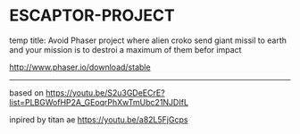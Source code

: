 # ESCAPTOR-PROJECT
temp title: Avoid
Phaser project
where alien croko send  giant missil to earth and your mission is to destroi a maximum of them befor impact


http://www.phaser.io/download/stable 

___________________________________________________________________________________________________________________________________
based on 
https://youtu.be/S2u3GDeECrE?list=PLBGWofHP2A_GEoqrPhXwTmUbc21NJDIfL

inpired by titan ae 
https://youtu.be/a82L5FjGcps
